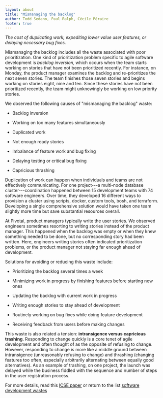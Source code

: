```yaml
---
layout: about
title: "Mismanaging the backlog"
author: Todd Sedano, Paul Ralph, Cécile Péraire
footer: true 
---
```


*The cost of duplicating work, expediting lower value user features, or delaying necessary bug fixes.*

Mismanaging the backlog includes all the waste associated with poor prioritization. One kind of prioritization problem specific to agile software development is *backlog inversion*, which occurs when the team starts working on stories that have not been prioritized recently.  For instance, on Monday, the product manager examines the backlog and re-prioritizes the next seven stories. The team finishes those seven stories and begins working on stories eight, nine and ten. Since these stories have not been prioritized recently, the team might unknowingly be working on low priority stories.

We observed the following causes of "mismanaging the backlog" waste:

* Backlog inversion

* Working on too many features simultaneously

* Duplicated work

* Not enough ready stories

* Imbalance of feature work and bug fixing

* Delaying testing or critical bug fixing

* Capricious thrashing

Duplication of work can happen when individuals and teams are not effectively communicating. For one project---a multi-node database cluster---coordination happened between 15 development teams with 74 software engineers. Over time, they developed 16 different ways to provision a cluster using scripts, docker, custom tools, bosh, and terraform. Developing a single comprehensive solution would have taken one team slightly more time but save substantial resources overall.

At Pivotal, product managers typically write the user stories. We observed engineers sometimes resorting to writing stories instead of the product manager. This happened when the backlog was empty or when they knew something needed to be done, but no corresponding story had been written. Here, engineers writing stories often indicated prioritization problems, or the product manager not staying far enough ahead of development.

Solutions for avoiding or reducing this waste include:

* Prioritizing the backlog several times a week

* Minimizing work in progress by finishing features before starting new ones

* Updating the backlog with current work in progress

* Writing enough stories to stay ahead of development

* Routinely working on bug fixes while doing feature development

* Receiving feedback from users before making changes

This waste is also related a tension: **intransigence versus capricious trashing**. Responding to change quickly is a core tenet of agile development and often thought of as the opposite of refusing to change. However, responding to change is more like a middle ground between intransigence (unreasonably refusing to change) and thrashing (changing features too often, especially arbitrarily alternating between equally good alternatives). As an example of trashing, on one project, the launch was delayed while the business fiddled with the sequence and number of steps in the user registration process.

For more details, read this [ICSE paper](https://www.researchgate.net/publication/313360479_Software_Development_Waste) or return to the list [software development wastes](index)
